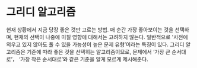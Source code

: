 # 그리디 알고리즘
현재 상황에서 지금 당장 좋은 것만 고르는 방법.
매 순간 가장 좋아보이는 것을 선택하며, 현재의 선택이 나중에 미칠 영향에 대해서는 고려하지 않는다. 
일반적으로 '사전에 외우고 있지 않아도 풀 수 있을 가능성이 높은 문제 유형’이라는 특징이 있다.
그리디 알고리즘은 기준에 따라 좋은 것을 선택히는 알고리즘이므로, 문제에서 ‘가장 큰 순서대로’， ‘가장 작은 순서대로’와 같은 기준을 알게 모르게 제시해준다. 
